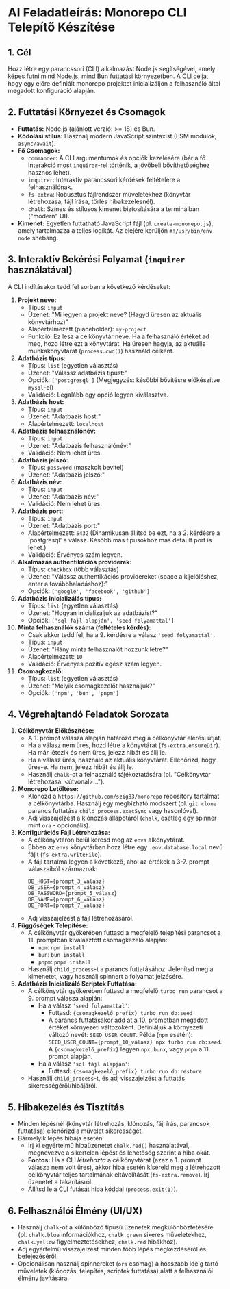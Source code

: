 # AI Feladatleírás: Monorepo CLI Telepítő Készítése

## 1. Cél

Hozz létre egy parancssori (CLI) alkalmazást Node.js segítségével, amely képes futni mind Node.js, mind Bun futtatási környezetben. A CLI célja, hogy egy előre definiált monorepo projektet inicializáljon a felhasználó által megadott konfiguráció alapján.

## 2. Futtatási Környezet és Csomagok

* **Futtatás:** Node.js (ajánlott verzió: >= 18) és Bun.
* **Kódolási stílus:** Használj modern JavaScript szintaxist (ESM modulok, `async/await`).
* **Fő Csomagok:**
    * `commander`: A CLI argumentumok és opciók kezelésére (bár a fő interakció most `inquirer`-rel történik, a jövőbeli bővíthetőséghez hasznos lehet).
    * `inquirer`: Interaktív parancssori kérdések feltételére a felhasználónak.
    * `fs-extra`: Robusztus fájlrendszer műveletekhez (könyvtár létrehozása, fájl írása, törlés hibakezelésnél).
    * `chalk`: Színes és stílusos kimenet biztosítására a terminálban ("modern" UI).
* **Kimenet:** Egyetlen futtatható JavaScript fájl (pl. `create-monorepo.js`), amely tartalmazza a teljes logikát. Az elejére kerüljön `#!/usr/bin/env node` shebang.

## 3. Interaktív Bekérési Folyamat (`inquirer` használatával)

A CLI indításakor tedd fel sorban a következő kérdéseket:

1.  **Projekt neve:**
    * Típus: `input`
    * Üzenet: "Mi legyen a projekt neve? (Hagyd üresen az aktuális könyvtárhoz)"
    * Alapértelmezett (placeholder): `my-project`
    * Funkció: Ez lesz a célkönyvtár neve. Ha a felhasználó értéket ad meg, hozd létre ezt a könyvtárat. Ha üresen hagyja, az aktuális munkakönyvtárat (`process.cwd()`) használd célként.
2.  **Adatbázis típus:**
    * Típus: `list` (egyetlen választás)
    * Üzenet: "Válassz adatbázis típust:"
    * Opciók: `['postgresql']` (Megjegyzés: későbbi bővítésre előkészítve `mysql`-el)
    * Validáció: Legalább egy opció legyen kiválasztva.
3.  **Adatbázis host:**
    * Típus: `input`
    * Üzenet: "Adatbázis host:"
    * Alapértelmezett: `localhost`
4.  **Adatbázis felhasználónév:**
    * Típus: `input`
    * Üzenet: "Adatbázis felhasználónév:"
    * Validáció: Nem lehet üres.
5.  **Adatbázis jelszó:**
    * Típus: `password` (maszkolt bevitel)
    * Üzenet: "Adatbázis jelszó:"
6.  **Adatbázis név:**
    * Típus: `input`
    * Üzenet: "Adatbázis név:"
    * Validáció: Nem lehet üres.
7.  **Adatbázis port:**
    * Típus: `input`
    * Üzenet: "Adatbázis port:"
    * Alapértelmezett: `5432` (Dinamikusan állítsd be ezt, ha a 2. kérdésre a 'postgresql' a válasz. Később más típusokhoz más default port is lehet.)
    * Validáció: Érvényes szám legyen.
8.  **Alkalmazás authentikációs providerek:**
    * Típus: `checkbox` (több választás)
    * Üzenet: "Válassz authentikációs providereket (space a kijelöléshez, enter a továbbhaladáshoz):"
    * Opciók: `['google', 'facebook', 'github']`
9.  **Adatbázis inicializálás típus:**
    * Típus: `list` (egyetlen választás)
    * Üzenet: "Hogyan inicializáljuk az adatbázist?"
    * Opciók: `['sql fájl alapján', 'seed folyamattal']`
10. **Minta felhasználók száma (feltételes kérdés):**
    * Csak akkor tedd fel, ha a 9. kérdésre a válasz `'seed folyamattal'`.
    * Típus: `input`
    * Üzenet: "Hány minta felhasználót hozzunk létre?"
    * Alapértelmezett: `10`
    * Validáció: Érvényes pozitív egész szám legyen.
11. **Csomagkezelő:**
    * Típus: `list` (egyetlen választás)
    * Üzenet: "Melyik csomagkezelőt használjuk?"
    * Opciók: `['npm', 'bun', 'pnpm']`

## 4. Végrehajtandó Feladatok Sorozata

1.  **Célkönyvtár Előkészítése:**
    * A 1. prompt válasza alapján határozd meg a célkönyvtár elérési útját.
    * Ha a válasz nem üres, hozd létre a könyvtárat (`fs-extra.ensureDir`). Ha már létezik és nem üres, jelezz hibát és állj le.
    * Ha a válasz üres, használd az aktuális könyvtárat. Ellenőrizd, hogy üres-e. Ha nem, jelezz hibát és állj le.
    * Használj `chalk`-ot a felhasználó tájékoztatására (pl. "Célkönyvtár létrehozása: <útvonal>...").
2.  **Monorepo Letöltése:**
    * Klónozd a `https://github.com/szig83/monorepo` repository tartalmát a célkönyvtárba. Használj egy megbízható módszert (pl. `git clone` parancs futtatása `child_process.execSync` vagy hasonlóval).
    * Adj visszajelzést a klónozás állapotáról (`chalk`, esetleg egy spinner mint `ora` - opcionális).
3.  **Konfigurációs Fájl Létrehozása:**
    * A célkönyvtáron belül keresd meg az `envs` alkönyvtárat.
    * Ebben az `envs` könyvtárban hozz létre egy `.env.database.local` nevű fájlt (`fs-extra.writeFile`).
    * A fájl tartalma legyen a következő, ahol az értékek a 3-7. prompt válaszaiból származnak:
        ```dotenv
        DB_HOST={prompt_3_válasz}
        DB_USER={prompt_4_válasz}
        DB_PASSWORD={prompt_5_válasz}
        DB_NAME={prompt_6_válasz}
        DB_PORT={prompt_7_válasz}
        ```
    * Adj visszajelzést a fájl létrehozásáról.
4.  **Függőségek Telepítése:**
    * A célkönyvtár gyökerében futtasd a megfelelő telepítési parancsot a 11. promptban kiválasztott csomagkezelő alapján:
        * `npm`: `npm install`
        * `bun`: `bun install`
        * `pnpm`: `pnpm install`
    * Használj `child_process`-t a parancs futtatásához. Jelenítsd meg a kimenetet, vagy használj spinnert a folyamat jelzésére.
5.  **Adatbázis Inicializáló Scriptek Futtatása:**
    * A célkönyvtár gyökerében futtasd a megfelelő `turbo run` parancsot a 9. prompt válasza alapján:
        * Ha a válasz `'seed folyamattal'`:
            * Futtasd: `{csomagkezelő_prefix} turbo run db:seed`
            * A parancs futtatásakor add át a 10. promptban megadott értéket környezeti változóként. Definiáljuk a környezeti változó nevét: `SEED_USER_COUNT`. Példa (`npm` esetén): `SEED_USER_COUNT={prompt_10_válasz} npx turbo run db:seed`. A `{csomagkezelő_prefix}` legyen `npx`, `bunx`, vagy `pnpm` a 11. prompt alapján.
        * Ha a válasz `'sql fájl alapján'`:
            * Futtasd: `{csomagkezelő_prefix} turbo run db:restore`
    * Használj `child_process`-t, és adj visszajelzést a futtatás sikerességéről/hibájáról.

## 5. Hibakezelés és Tisztítás

* Minden lépésnél (könyvtár létrehozás, klónozás, fájl írás, parancsok futtatása) ellenőrizd a művelet sikerességét.
* Bármelyik lépés hibája esetén:
    * Írj ki egyértelmű hibaüzenetet `chalk.red()` használatával, megnevezve a sikertelen lépést és lehetőség szerint a hiba okát.
    * **Fontos:** Ha a CLI *létrehozta* a célkönyvtárat (azaz a 1. prompt válasza nem volt üres), akkor hiba esetén kíséreld meg a létrehozott célkönyvtár teljes tartalmának eltávolítását (`fs-extra.remove`). Írj üzenetet a takarításról.
    * Állítsd le a CLI futását hiba kóddal (`process.exit(1)`).

## 6. Felhasználói Élmény (UI/UX)

* Használj `chalk`-ot a különböző típusú üzenetek megkülönböztetésére (pl. `chalk.blue` információkhoz, `chalk.green` sikeres műveletekhez, `chalk.yellow` figyelmeztetésekhez, `chalk.red` hibákhoz).
* Adj egyértelmű visszajelzést minden főbb lépés megkezdéséről és befejezéséről.
* Opcionálisan használj spinnereket (`ora` csomag) a hosszabb ideig tartó műveletek (klónozás, telepítés, scriptek futtatása) alatt a felhasználói élmény javítására.

